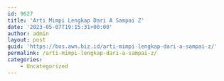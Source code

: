 ```yaml
---
id: 9627
title: 'Arti Mimpi Lengkap Dari A Sampai Z'
date: '2023-05-07T19:15:31+00:00'
author: admin
layout: post
guid: 'https://bos.awn.biz.id/arti-mimpi-lengkap-dari-a-sampai-z/'
permalink: /arti-mimpi-lengkap-dari-a-sampai-z/
categories:
    - Uncategorized
---
```


